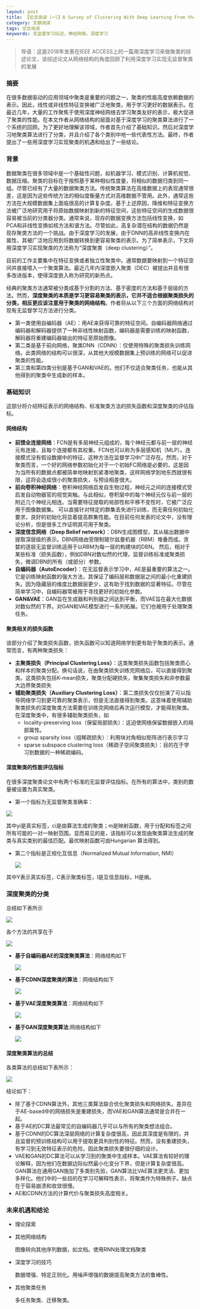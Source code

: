 ```yaml
---
layout: post
title: 【论文阅读（一）】A Survey of Clustering With Deep Learning From the Perspective of Network Architecture
category: 文献阅读
tags: 论文阅读
keywords: 无监督学习综述，神经网络，深度学习
---
```


> 导语：这是2018年发表在IEEE ACCESS上的一篇用深度学习来做聚类的综述论文，该综述论文从网络结构的角度回顾了利用深度学习实现无监督聚类的发展

### 摘要

在很多数据驱动的应用领域中聚类是重要的问题之一，聚类的性能高度依赖数据的表示。因此，线性或非线性特征变换被广泛地聚类，用于学习更好的数据表示。在最近几年，大量的工作聚焦于使用深度神经网络去学习聚类友好的表示，极大促进了聚类的性能。在本文作者从网络结构的层面对基于深度学习的聚类算法进行了一个系统的回顾。为了更好地理解该领域，作者首先介绍了基础知识。然后对深度学习地聚类算法进行了分类，并且介绍了各个类别中地一些代表性方法。最终，作者提出了一些用深度学习实现聚类的机遇和给出了一些结论。

### 背景

数据聚类在很多领域中是一个基础性问题，如机器学习、模式识别、计算机视觉、数据压缩。聚类的目标在于按照基于某种相似性度量，将相似的数据归类到同一组。尽管已经有了大量的数据聚类方法。传统聚类算法在高维数据上的表现通常很差，这是因为这些传统方法的相似度衡量方式对高维数据不管用。此外，通常这些方法在大规模数据集上面临很高的计算复杂度。基于上述原因，降维和特征变换方法被广泛地研究用于将原始数据映射到新的特征空间，这些特征空间的生成数据很容易被当前的分类器分类。通常来说，现存的数据变换方法包括线性变换，如PCA和非线性变换如核方法和谱方法。尽管如此，高复杂潜在结构的数据仍然是现存聚类方法的一个挑战。由于深度学习的发展，由于DNN的高非线性变换内在属性，其被广泛地应用到将数据转换到更容易聚类的表示。为了简单表示，下文将用深度学习实现聚类的方法称为“深度聚类（deep clustering）”。

目前的工作主要集中在特征变换或者独立性聚类中。通常数据要映射到一个特征空间并直接喂入一个聚类算法。最近几年内深度嵌入聚类（DEC）被提出并且有很多改进版本，使得深度嵌入称为研究的新热点。

经典的聚类方法通常被分类成基于分割的方法、基于密度的方法和基于层级的方法。然而，**深度聚类的本质是学习更容易聚类的表示，它并不适合根据聚类损失的分类，相反更应该注意用于聚类的网络结构**。作者将从以下三个方面的网络结构对现有无监督学习方法进行分类。

+ 第一类使用自编码器（AE）：用AE来获得可靠的特征空间。自编码器网络通过编码器和解码器提供了一种非线性映射函数，编码器是需要训练的映射函数，解码器将重建编码器输出的特征至原始图像。
+ 第二类是基于前向网络，聚类DNN（CDNN）：仅使用特殊的聚类损失训练网络。此类网络的结构可以很深，从其他大规模数据集上预训练的网络可以促进聚类的性能。
+ 第三类和第四类分别是基于GAN和VAE的。他们不仅适合聚类任务，也能从其他得到的聚类中生成新的样本。

### 基础知识

这部分将介绍特征表示的网络结构、标准聚类方法的损失函数和深度聚类的评估指标。

#### 网络结构

+ **前馈全连接网络**：FCN是有多层神经元组成的，每个神经元都与前一层的神经元有连接，且每个连接都有其权重。FCN也可以称为多层感知机（MLP）。连接模式没有假设数据中的特征，这种方法在监督学习中广泛存在。然而，对于聚类而言，一个好的网络参数初始化对于一个初始FC网络是必要的，这是因为当所有的数据点都被简单地映射到紧凑地聚类，这样网络学到地东西就很有限，这将会造成很小的聚类损失，与预设相差很大。
+ **前向卷积神经网络**：卷积神经网络启发自生物过程，神经元之间的连接模式受启发自动物器官的视觉突触。与此相似，卷积层中的每个神经元仅与前一层的附近几个神经元相连。当需要特征提取的局部性和平移不变性时，它被广泛应用于图像数据集。 可以直接针对特定的群集丢失进行训练，而无需任何初始化要求，良好的初始化将显着提高群集性能。在目前任何发表的论文中，没有理论分析，但是很多工作证明其可用于聚类。
+ **深度信念网络（Deep Belief network）**：DBN生成图模型，其从输出数据中提取深层级的表示。DBN网络由受限制玻尔兹曼机器（RBM）堆叠而成。贪婪的逐层无监督训练适用于以RBM为每一层的构建块的DBN。 然后，相对于某些标准（损失函数），例如DBN对数似然的代理，监督训练标准或聚类损失，微调DBN的所有（或部分）参数。
+ **自编码器（AutoEncoder）**：在无监督表示学习中，AE是最重要的算法之一。它是训练映射函数的强大方法，其保证了编码层和数据层之间的最小化重建损失。因为隐藏层的维度比数据层更少，这有助于找到数据的显著特征。尽管在简单学习中，自编码器常被用于寻找更好的初始化参数。
+ **GAN&VAE**：GAN旨在生成器和判别器之间达到平衡，而VAE旨在最大化数据对数似然的下界。对GAN和VAE模型进行一系列拓展。它们也被用于处理聚类任务。

#### 聚类相关的损失函数

该部分介绍了聚类损失函数，损失函数可以知道网络学到更有助于聚类的表示。通常而言，有两种聚类损失：

+ **主聚类损失（Principal Clustering Loss）**：这类聚类损失函数包括聚类质心和样本的聚类分配。换句话说，在由聚类损失训练完网络后，可以直接得到聚类。这类损失包括K-mean损失，聚类分配硬损失，聚集聚类损失和非参数最大边界聚类损失
+ **辅助聚类损失（Auxiliary Clustering Loss）**：第二类损失仅仅扮演了可以指导网络学习到更可靠的聚类表示，但是无法直接得到聚类。这意味着使用辅助聚类损失的深度聚类方法需要在训练完网络后再次运行模型，才能得到聚类。在深度聚类中，有很多辅助聚类损失，如
  + locality-preserving loss（保留局部损失）：这迫使网络保留数据嵌入的局部属性。
  + group sparsity loss（组稀疏损失）：利用块对角相似矩阵进行表示学习
  + sparse subspace clustering loss（稀疏子空间聚类损失）：目的在于学习到数据的一种稀疏编码。

#### 深度聚类的性能评估指标

在很多深度聚类论文中有两个标准的无监督评估指标。在所有的算法中，类别的数量被设置为真实聚类。

+ 第一个指标为无监督聚类准确率：

![](https://winterwindwang.github.io/assets/img/unsupervised_acc.png)

其中yi是真实标签，ci是由算法生成的聚类；m是映射函数，用于分配和标签之间所有可能的一对一映射范围。显而易见的是，该指标可以发现由聚类算法生成的聚类与真实类别的最佳匹配。最优映射函数可由Hungarian 算法得到。

+ 第二个指标是正规化互信息（Normalized Mutual Information, NMI）

  ![](https://winterwindwang.github.io/assets/img/unsupervised_nmi.png)

其中Y表示真实标签，C表示聚类标签，I是互信息指标，H是熵。

### 深度聚类的分类

总结如下表所示

![](https://winterwindwang.github.io/assets/img/unsupervised_tab1.png)

各个方法的共享在于

![](https://winterwindwang.github.io/assets/img/unsupervised_tab2.png)

+ **基于自编码器AE的深度聚类算法**：网络结构如下

  ![](https://winterwindwang.github.io/assets/img/unsupervised_fig_ae.png)

+ **基于CDNN深度聚类的算法**：网络结构如下

  ![](https://winterwindwang.github.io/assets/img/unsupervised_fig_cdnn.png)

+ **基于VAE深度聚类算法**：网络结构如下

  ![](https://winterwindwang.github.io/assets/img/unsupervised_fig_vae.png)

+ **基于GAN深度聚类算法**:网络结构如下

  ![](https://winterwindwang.github.io/assets/img/unsupervised_fig_gan.png)

#### 深度聚类算法的总结

各类算法的总结如下表所示：

![](https://winterwindwang.github.io/assets/img/unsupervised_tab3.png)

结论如下：

+ 除了基于CDNN算法外，其他三类算法联合优化聚类损失和网络损失。差异在于AE-based中的网络损失是重建损失，而VAE和GAN算法通常是合并在一起。
+ 基于AE的DC算法最常见的自编码器几乎可以与所有的聚类想法组合。
+ 基于CDNN的DC算法深层网络的计算复杂度很高，因此其深度是有限的，并且监督的预训练结构可以用于提取更具判别性的特征。然而，没有重建损失，有学习到无效特征表示的危险，因此聚类损失要很仔细的设计。
+ VAE和GAN的DC算法可以从学习到的聚类中生成样本。VAE算法有较好的理论解释，因为他们在数据边际似然最小化变分下界，但是计算复杂度很高。GAN算法在通用GAN施加了多类别先验，GAN算法比VAE算法更灵活、更加多样化。他们中的一些目的在学习可解释性表示，将聚类作为特殊例子。缺点在于容易崩溃和收敛很慢。
+ AE和CDNN方法的计算代价与聚类损失高度相关。

### 未来机遇和结论

+ 理论探索

+ 其他网络结构

  图像转向其他序列数据，如文档。使用RNN处理文档聚类

+ 深度学习的技巧

  数据增强、特定正则化。用噪声增强的数据提高聚类方法的鲁棒性。

+ 其他聚类任务

  多任务聚类、迁移聚类。

